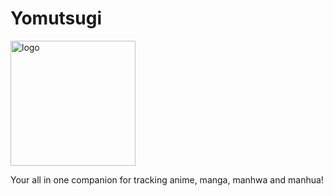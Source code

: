 # Yomutsugi
<img src="https://github.com/JobertDev27/yomutsugi/blob/main/yomutsugi-logo-no-text.png" alt="logo" width="200"/>

Your all in one companion for tracking anime, manga, manhwa and manhua!
